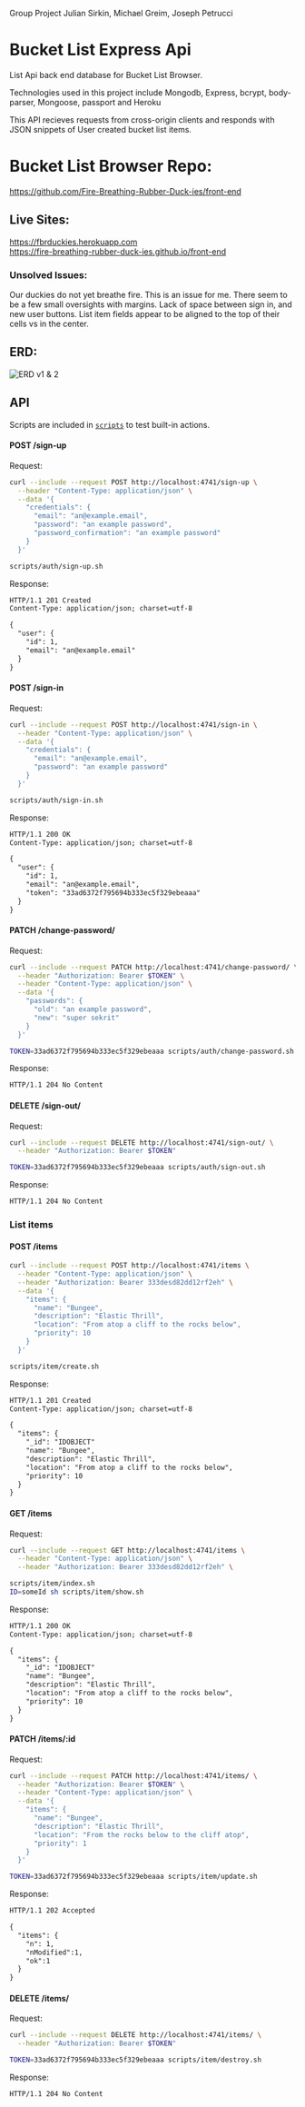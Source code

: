 Group Project
Julian Sirkin, Michael Greim, Joseph Petrucci

# Bucket List Express Api

List Api back end database for Bucket List Browser.

Technologies used in this project include Mongodb, Express, bcrypt, body-parser, Mongoose, passport and Heroku

This API recieves requests from cross-origin clients and responds with JSON snippets of User created bucket list items.

# Bucket List Browser Repo:

https://github.com/Fire-Breathing-Rubber-Duck-ies/front-end

## Live Sites:

https://fbrduckies.herokuapp.com \
https://fire-breathing-rubber-duck-ies.github.io/front-end

### Unsolved Issues:

Our duckies do not yet breathe fire. This is an issue for me. There seem to be a few small oversights with margins. Lack of space between sign in, and new user buttons. List item fields appear to be aligned to the top of their cells vs in the center.

## ERD:

![ERD v1 & 2](./public/erd.jpg)

## API

Scripts are included in [`scripts`](scripts) to test built-in actions.

#### POST /sign-up

Request:

```sh
curl --include --request POST http://localhost:4741/sign-up \
  --header "Content-Type: application/json" \
  --data '{
    "credentials": {
      "email": "an@example.email",
      "password": "an example password",
      "password_confirmation": "an example password"
    }
  }'
```

```sh
scripts/auth/sign-up.sh
```

Response:

```md
HTTP/1.1 201 Created
Content-Type: application/json; charset=utf-8

{
  "user": {
    "id": 1,
    "email": "an@example.email"
  }
}
```

#### POST /sign-in

Request:

```sh
curl --include --request POST http://localhost:4741/sign-in \
  --header "Content-Type: application/json" \
  --data '{
    "credentials": {
      "email": "an@example.email",
      "password": "an example password"
    }
  }'
```

```sh
scripts/auth/sign-in.sh
```

Response:

```md
HTTP/1.1 200 OK
Content-Type: application/json; charset=utf-8

{
  "user": {
    "id": 1,
    "email": "an@example.email",
    "token": "33ad6372f795694b333ec5f329ebeaaa"
  }
}
```

#### PATCH /change-password/

Request:

```sh
curl --include --request PATCH http://localhost:4741/change-password/ \
  --header "Authorization: Bearer $TOKEN" \
  --header "Content-Type: application/json" \
  --data '{
    "passwords": {
      "old": "an example password",
      "new": "super sekrit"
    }
  }'
```

```sh
TOKEN=33ad6372f795694b333ec5f329ebeaaa scripts/auth/change-password.sh
```

Response:

```md
HTTP/1.1 204 No Content
```

#### DELETE /sign-out/

Request:

```sh
curl --include --request DELETE http://localhost:4741/sign-out/ \
  --header "Authorization: Bearer $TOKEN"
```

```sh
TOKEN=33ad6372f795694b333ec5f329ebeaaa scripts/auth/sign-out.sh
```

Response:

```md
HTTP/1.1 204 No Content
```

### List items

#### POST /items

```sh
curl --include --request POST http://localhost:4741/items \
  --header "Content-Type: application/json" \
  --header "Authorization: Bearer 333desd82dd12rf2eh" \
  --data '{
    "items": {
      "name": "Bungee",
      "description": "Elastic Thrill",
      "location": "From atop a cliff to the rocks below",
      "priority": 10
    }
  }'
```

```sh
scripts/item/create.sh
```

Response:

```md
HTTP/1.1 201 Created
Content-Type: application/json; charset=utf-8

{
  "items": {
    "_id": "IDOBJECT"
    "name": "Bungee",
    "description": "Elastic Thrill",
    "location": "From atop a cliff to the rocks below",
    "priority": 10
  }
}
```

#### GET /items

Request:

```sh
curl --include --request GET http://localhost:4741/items \
  --header "Content-Type: application/json" \
  --header "Authorization: Bearer 333desd82dd12rf2eh" \
```

```sh
scripts/item/index.sh
ID=someId sh scripts/item/show.sh
```

Response:

```md
HTTP/1.1 200 OK
Content-Type: application/json; charset=utf-8

{
  "items": {
    "_id": "IDOBJECT"
    "name": "Bungee",
    "description": "Elastic Thrill",
    "location": "From atop a cliff to the rocks below",
    "priority": 10
  }
}
```

#### PATCH /items/:id

Request:

```sh
curl --include --request PATCH http://localhost:4741/items/ \
  --header "Authorization: Bearer $TOKEN" \
  --header "Content-Type: application/json" \
  --data '{
    "items": {
      "name": "Bungee",
      "description": "Elastic Thrill",
      "location": "From the rocks below to the cliff atop",
      "priority": 1
    }
  }'
```

```sh
TOKEN=33ad6372f795694b333ec5f329ebeaaa scripts/item/update.sh
```

Response:

```md
HTTP/1.1 202 Accepted

{
  "items": {
    "n": 1,
    "nModified":1,
    "ok":1
  }
}

```

#### DELETE /items/

Request:

```sh
curl --include --request DELETE http://localhost:4741/items/ \
  --header "Authorization: Bearer $TOKEN"
```

```sh
TOKEN=33ad6372f795694b333ec5f329ebeaaa scripts/item/destroy.sh
```

Response:

```md
HTTP/1.1 204 No Content
```
